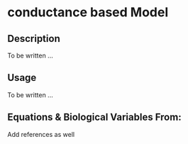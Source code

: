 #  conductance based Model

## Description
To be written ...

## Usage
To be written ...

## Equations & Biological Variables From:
Add references as well
